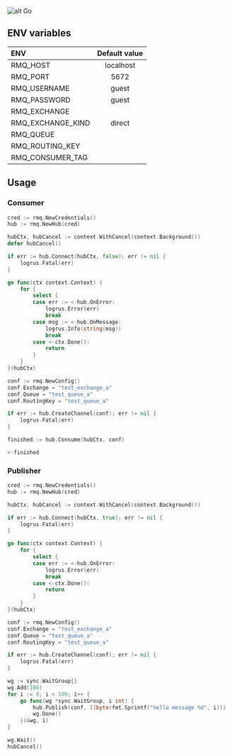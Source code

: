 ![alt Go](https://img.shields.io/github/go-mod/go-version/gobackpack/rmq)

## ENV variables

| ENV                | Default value |
|:-------------------|:-------------:|
| RMQ_HOST           | localhost     |
| RMQ_PORT           | 5672          |
| RMQ_USERNAME       | guest         |
| RMQ_PASSWORD       | guest         |
| RMQ_EXCHANGE       |               |
| RMQ_EXCHANGE_KIND  | direct        |
| RMQ_QUEUE          |               |
| RMQ_ROUTING_KEY    |               |
| RMQ_CONSUMER_TAG   |               |

## Usage

### Consumer

```go
cred := rmq.NewCredentials()
hub := rmq.NewHub(cred)

hubCtx, hubCancel := context.WithCancel(context.Background())
defer hubCancel()

if err := hub.Connect(hubCtx, false); err != nil {
    logrus.Fatal(err)
}

go func(ctx context.Context) {
    for {
        select {
        case err := <-hub.OnError:
            logrus.Error(err)
            break
        case msg := <-hub.OnMessage:
            logrus.Info(string(msg))
            break
        case <-ctx.Done():
            return
        }
    }
}(hubCtx)

conf := rmq.NewConfig()
conf.Exchange = "test_exchange_a"
conf.Queue = "test_queue_a"
conf.RoutingKey = "test_queue_a"

if err := hub.CreateChannel(conf); err != nil {
    logrus.Fatal(err)
}

finished := hub.Consume(hubCtx, conf)

<-finished
```


### Publisher

```go
cred := rmq.NewCredentials()
hub := rmq.NewHub(cred)

hubCtx, hubCancel := context.WithCancel(context.Background())

if err := hub.Connect(hubCtx, true); err != nil {
    logrus.Fatal(err)
}

go func(ctx context.Context) {
    for {
        select {
        case err := <-hub.OnError:
            logrus.Error(err)
            break
        case <-ctx.Done():
            return
        }
    }
}(hubCtx)

conf := rmq.NewConfig()
conf.Exchange = "test_exchange_a"
conf.Queue = "test_queue_a"
conf.RoutingKey = "test_queue_a"

if err := hub.CreateChannel(conf); err != nil {
    logrus.Fatal(err)
}

wg := sync.WaitGroup{}
wg.Add(100)
for i := 0; i < 100; i++ {
    go func(wg *sync.WaitGroup, i int) {
        hub.Publish(conf, []byte(fmt.Sprintf("hello message %d", i)))
        wg.Done()
    }(&wg, i)
}

wg.Wait()
hubCancel()
```
